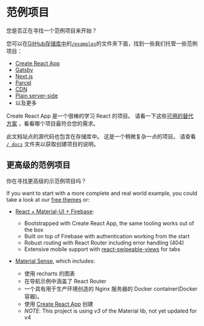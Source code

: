 # 范例项目

<p class="description">您是否正在寻找一个范例项目来开始？</p>

您可以在[GitHub存储库中](https://github.com/mui-org/material-ui)的[`/examples`](https://github.com/mui-org/material-ui/tree/master/examples)的文件夹下面，找到一些我们托管一些范例项目：

- [Create React App](https://github.com/mui-org/material-ui/tree/master/examples/create-react-app)
- [Gatsby](https://github.com/mui-org/material-ui/tree/master/examples/gatsby)
- [Next.js](https://github.com/mui-org/material-ui/tree/master/examples/nextjs)
- [Parcel](https://github.com/mui-org/material-ui/tree/master/examples/parcel)
- [CDN](https://github.com/mui-org/material-ui/tree/master/examples/cdn)
- [Plain server-side](https://github.com/mui-org/material-ui/tree/master/examples/ssr)
- 以及更多

Create React App 是一个很棒的学习 React 的项目。 请看一下这些[可用的替代方案](https://github.com/facebook/create-react-app/blob/master/README.md#popular-alternatives) ，看看哪个项目最符合您的需求。

此文档站点的源代码也包含在存储库中。 这是一个稍微复杂一点的项目。 请查看 [`/ docs`](https://github.com/mui-org/material-ui/tree/master/docs) 文件夹以获取创建项目的说明。

## 更高级的范例项目

你在寻找更高级的示范例项目吗？

If you want to start with a more complete and real world example, you could take a look at our [free themes](https://themes.material-ui.com/) or:

- [React + Material-UI + Firebase](https://github.com/Phoqe/react-material-ui-firebase):
  
  - Bootstrapped with Create React App, the same tooling works out of the box
  - Built on top of Firebase with authentication working from the start
  - Robust routing with React Router including error handling (404)
  - Extensive mobile support with [react-swipeable-views](https://react-swipeable-views.com) for tabs

- [Material Sense](https://github.com/alexanmtz/material-sense), which includes:
  
  - 使用 recharts 的图表
  - 在导航示例中涵盖了 React Router
  - 一个具有用于生产环境创造的 Nginx 服务器的 Docker container(Docker 容器)。
  - 使用 [Create React App](https://facebook.github.io/create-react-app/) 创建
  - *NOTE*: This project is using *v3* of the Material lib, not yet updated for v4